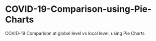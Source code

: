 # COVID-19-Comparison-using-Pie-Charts
COVID-19 Comparison at global level vs local level, using Pie Charts
